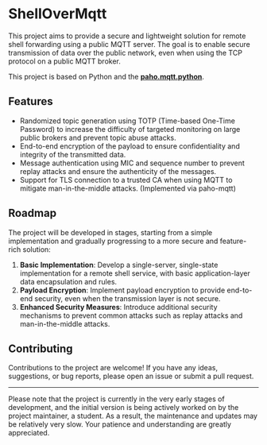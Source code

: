 # ShellOverMqtt

This project aims to provide a secure and lightweight solution for remote shell forwarding using a public MQTT server. The goal is to enable secure transmission of data over the public network, even when using the TCP protocol on a public MQTT broker.

This project is based on Python and the **[paho.mqtt.python](https://github.com/eclipse/paho.mqtt.python)**.

## Features

- Randomized topic generation using TOTP (Time-based One-Time Password) to increase the difficulty of targeted monitoring on large public brokers and prevent topic abuse attacks.
- End-to-end encryption of the payload to ensure confidentiality and integrity of the transmitted data.
- Message authentication using MIC and sequence number to prevent replay attacks and ensure the authenticity of the messages.
- Support for TLS connection to a trusted CA when using MQTT to mitigate man-in-the-middle attacks. (Implemented via paho-mqtt)

## Roadmap

The project will be developed in stages, starting from a simple implementation and gradually progressing to a more secure and feature-rich solution:

1. **Basic Implementation**: Develop a single-server, single-state implementation for a remote shell service, with basic application-layer data encapsulation and rules.
2. **Payload Encryption**: Implement payload encryption to provide end-to-end security, even when the transmission layer is not secure.
3. **Enhanced Security Measures**: Introduce additional security mechanisms to prevent common attacks such as replay attacks and man-in-the-middle attacks.

## Contributing

Contributions to the project are welcome! If you have any ideas, suggestions, or bug reports, please open an issue or submit a pull request.



---

Please note that the project is currently in the very early stages of development, and the initial version is being actively worked on by the project maintainer, a student. As a result, the maintenance and updates may be relatively very slow. Your patience and understanding are greatly appreciated.
